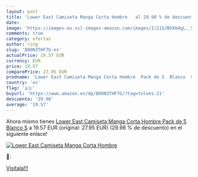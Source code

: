 ```yaml
---
layout: post
title: 'Lower East Camiseta Manga Corta Hombre   al 29.98 % de descuento'
date: 
image: 'https://images-eu.ssl-images-amazon.com/images/I/21bJBVXm4gL._SL200_.jpg'
comments: true
category: ofertas
author: ring
slug: 'B00N3THF7G-es'
actualPrice: 19.57 EUR
currency: EUR
price: 19.57
comparePrice: 27.95 EUR
prodname: 'Lower East Camiseta Manga Corta Hombre  Pack de 5  Blanco  S'
country: 'es'
flag: '🇪🇸'
buyurl: 'https://www.amazon.es/dp/B00N3THF7G/?tag=tolees-21'
descuento: '29.98'
average: '19.57'
---
```


Ahora mismo tienes [Lower East Camiseta Manga Corta Hombre  Pack de 5  Blanco  S](https://www.amazon.es/dp/B00N3THF7G/?tag=tolees-21) a 19.57 EUR (original: 27.95 EUR) (29.98 %  de descuento) en el siguiente enlace!

[![Lower East Camiseta Manga Corta Hombre  ](https://images-eu.ssl-images-amazon.com/images/I/21bJBVXm4gL._SL200_.jpg)](https://www.amazon.es/dp/B00N3THF7G/?tag=tolees-21)

🔎:


[Visítala!!!](https://www.amazon.es/dp/B00N3THF7G/?tag=tolees-21)
